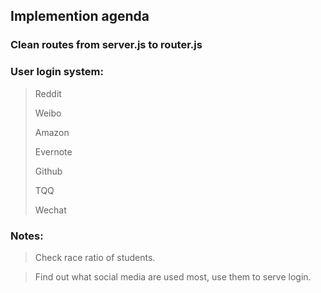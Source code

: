 ## Implemention agenda
### Clean routes from server.js to router.js

### User login system:
>Reddit
>
>Weibo
>
>Amazon
>
>Evernote
>
>Github
>
>TQQ
>
>Wechat

### Notes:
>Check race ratio of students.

>Find out what social media are used most, use them to serve login.